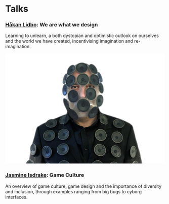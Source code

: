 # Talks

### [Håkan Lidbo](https://rumtiden.com): We are what we design

Learning to unlearn, a both dystopian and optimistic outlook on ourselves and the world we have created, incentivising imagination and re-imagination. 

![](../.gitbook/assets/ha-kanlidbo.jpg)

### [Jasmine Isdrake](http://isdrake.com/): Game Culture

An overview of game culture, game design and the importance of diversity and inclusion, through examples ranging from big bugs to cyborg interfaces.


